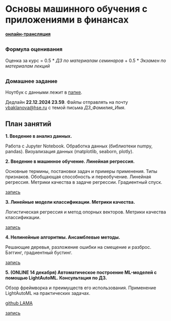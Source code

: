 # Основы машинного обучения с приложениями в финансах

__[онлайн-трансляция](https://my.mts-link.ru/event/2064294388/672849968)__

##
### Формула оценивания
Oценка за курс = 0.5 * _ДЗ по материалам семинаров_ + 0.5 * _Экзамен по материалам лекций_

##
### Домашнее задание 

Ноутбук с данными лежит в [папке](https://github.com/Bakibak/ML_Finance_2024/tree/main/%D0%94%D0%BE%D0%BC%D0%B0%D1%88%D0%BD%D0%B5%D0%B5%20%D0%B7%D0%B0%D0%B4%D0%B0%D0%BD%D0%B8%D0%B5). 

Дедлайн **22.12.2024 23.59**. Файлы отправлять на почту vbaklanova@hse.ru с темой письма *ДЗ_Фамилия_Имя*.     
##

## План занятий

__1. Введение в анализ данных.__

Работа c Jupyter Notebook. Обработка данных (библиотеки numpy, pandas). Визуализация данных (matplotlib, seaborn, plotly).


__2. Введение в машинное обучение. Линейная регрессия.__

Основные термины, постановки задач и примеры применения. Типы признаков. Обобщающая способность и переобучение. 
Линейная регрессия. Метрики качества в задаче регрессии. Градиентный спуск.

[запись](https://my.mts-link.ru/64661701/2064294388/record-new/672849968/record-file/1159082687)
 

__3. Линейные модели классификации. Метрики качества.__

Логистическая регрессия и метод опорных векторов. Метрики качества классификации.

[запись](https://my.mts-link.ru/64661701/2064294388/record-new/672849968/record-file/1172945665)
 

__4. Нелинейные алгоритмы. Ансамблевые методы.__

Решающие деревья, разложение ошибки на смещение и разброс. Бэггинг, градиентный бустинг.

[запись](https://my.mts-link.ru/64661701/2064294388/record-new/672849968/record-file/1184266867)

__5. (ONLINE 14 декабря) Автоматическое построение ML-моделей с помощью LightAutoML. Консультация по ДЗ.__

Обзор фреймворка и преимуществ его использования. Применение LightAutoML на практических задачах.

[github LAMA](https://github.com/sberbank-ai-lab/LightAutoML)

[запись](https://my.mts-link.ru/64661701/2064294388/record-new/672849968/record-file/1193651845)

